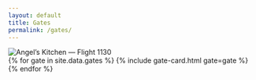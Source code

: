 ```yaml
---
layout: default
title: Gates
permalink: /gates/
---
```


<!-- HERO (Angel’s Kitchen — Flight 1130) -->
<div class="hero">
  <img src="{{ '/assets/headers/flight-1130-angels-kitchen.png' | relative_url }}"
       alt="Angel’s Kitchen — Flight 1130">
</div>

<!-- EXISTING CARDS (kept) -->
<div class="gates-grid">
  {% for gate in site.data.gates %}
    {% include gate-card.html gate=gate %}
  {% endfor %}
</div>
